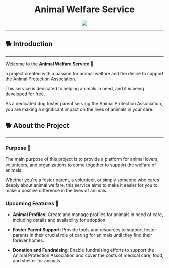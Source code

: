 <h1 align="center">Animal Welfare Service</h1>

<p align="center">
  <a href="https://skillicons.dev">
    <img src="https://skillicons.dev/icons?i=spring,azure,docker,postgresql" />
  </a>
</p>
<hr>

## 🐕 Introduction
<hr>

Welcome to the **Animal Welfare Service** 🐶 

a project created with a passion for animal welfare and the desire to support the Animal Protection Association. 

This service is dedicated to helping animals in need, and it is being developed for free. 

As a dedicated dog foster parent serving the Animal Protection Association, you are making a significant impact on the lives of animals in your care.

## 🐕 About the Project
<hr>

### Purpose 🌟

The main purpose of this project is to provide a platform for animal lovers, volunteers, and organizations to come together to support the welfare of animals. 

Whether you're a foster parent, a volunteer, or simply someone who cares deeply about animal welfare, this service aims to make it easier for you to make a positive difference in the lives of animals.

### Upcoming Features 🌠

- **Animal Profiles**: Create and manage profiles for animals in need of care, including details and availability for adoption.

- **Foster Parent Support**: Provide tools and resources to support foster parents in their crucial role of caring for animals until they find their forever homes.
- **Donation and Fundraising**: Enable fundraising efforts to support the Animal Protection Association and cover the costs of medical care, food, and shelter for animals.
